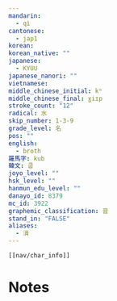 ```yaml
---
mandarin:
  - qì
cantonese:
  - jap1
korean:
korean_native: ""
japanese:
  - KYUU
japanese_nanori: ""
vietnamese:
middle_chinese_initial: kʰ
middle_chinese_final: ɣiɪp
stroke_count: "12"
radical: 水
skip_number: 1-3-9
grade_level: 名
pos: ""
english:
  - broth
羅馬字: kub
韓文: 쿱
joyo_level: ""
hsk_level: ""
hanmun_edu_level: ""
danayo_id: 8379
mc_id: 3922
graphemic_classification: 音
stand_in: "FALSE"
aliases:
  - 湇
---
```

```meta-bind-embed
[[nav/char_info]]
```

# Notes
